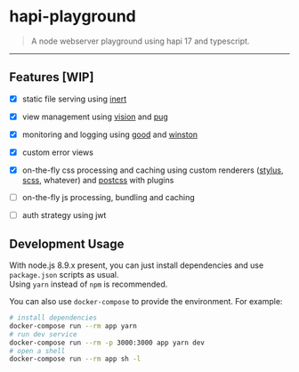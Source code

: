 hapi-playground
=================

> A node webserver playground using hapi 17 and typescript.

---

## Features [WIP]

  - [x] static file serving using [inert](https://github.com/hapijs/inert)

  - [x] view management using [vision](https://github.com/hapijs/vision)
    and [pug](https://github.com/pugjs/pug)

  - [x] monitoring and logging using [good](https://github.com/hapijs/good)
    and [winston](https://github.com/winstonjs/winston)

  - [x] custom error views

  - [x] on-the-fly css processing and caching using custom renderers
    ([stylus](https://github.com/stylus/stylus),
    [scss](https://github.com/sass/node-sass), whatever)
    and [postcss](https://github.com/postcss/postcss) with plugins
  
  - [ ] on-the-fly js processing, bundling and caching

  - [ ] auth strategy using jwt


## Development Usage

With node.js 8.9.x present, you can just install dependencies and use
`package.json` scripts as usual.  
Using `yarn` instead of `npm` is recommended.

You can also use `docker-compose` to provide the environment. For example:

``` sh
# install dependencies
docker-compose run --rm app yarn
# run dev service
docker-compose run --rm -p 3000:3000 app yarn dev
# open a shell
docker-compose run --rm app sh -l
```
